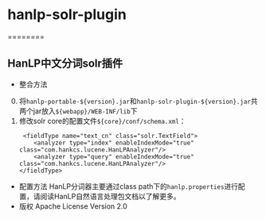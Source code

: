 # hanlp-solr-plugin
========

HanLP中文分词solr插件
----------------------
 - 整合方法
 0. 将```hanlp-portable-${version}.jar```和```hanlp-solr-plugin-${version}.jar```共两个jar放入```${webapp}/WEB-INF/lib```下
 0. 修改solr core的配置文件```${core}/conf/schema.xml```：
    ```
     <fieldType name="text_cn" class="solr.TextField">
        <analyzer type="index" enableIndexMode="true" class="com.hankcs.lucene.HanLPAnalyzer"/>
        <analyzer type="query" enableIndexMode="true" class="com.hankcs.lucene.HanLPAnalyzer"/>
    </fieldType>
    ```

 - 配置方法
 HanLP分词器主要通过class path下的```hanlp.properties```进行配置，请阅读HanLP自然语言处理包文档以了解更多。
 - 版权
Apache License Version 2.0
